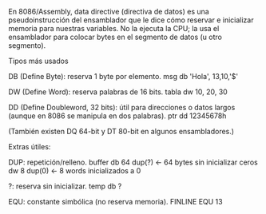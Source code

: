En 8086/Assembly, data directive (directiva de datos) es una pseudoinstrucción del ensamblador que le dice cómo reservar e inicializar memoria para nuestras variables. No la ejecuta la CPU; la usa el ensamblador para colocar bytes en el segmento de datos (u otro segmento).

Tipos más usados

DB (Define Byte): reserva 1 byte por elemento.
msg db 'Hola', 13,10,'$'

DW (Define Word): reserva palabras de 16 bits.
tabla dw 10, 20, 30

DD (Define Doubleword, 32 bits): útil para direcciones o datos largos (aunque en 8086 se manipula en dos palabras).
ptr dd 12345678h

(También existen DQ 64-bit y DT 80-bit en algunos ensambladores.)

Extras útiles:

DUP: repetición/relleno.
buffer db 64 dup(?) ← 64 bytes sin inicializar
ceros dw 8 dup(0) ← 8 words inicializados a 0

?: reserva sin inicializar.
temp db ?

EQU: constante simbólica (no reserva memoria).
FINLINE EQU 13
